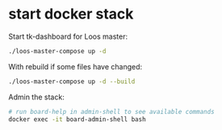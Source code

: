 # start docker stack

Start tk-dashboard for Loos master:

```bash
./loos-master-compose up -d
```

With rebuild if some files have changed:

```bash
./loos-master-compose up -d --build
```

Admin the stack:

```bash
# run board-help in admin-shell to see available commands
docker exec -it board-admin-shell bash
```
